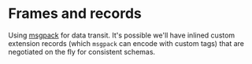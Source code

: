 # Frames and records
Using [msgpack](https://msgpack.org) for data transit. It's possible we'll have inlined custom extension records (which `msgpack` can encode with custom tags) that are negotiated on the fly for consistent schemas.
